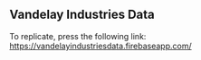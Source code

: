 ## Vandelay Industries Data
To replicate, press the following link: https://vandelayindustriesdata.firebaseapp.com/
